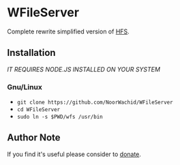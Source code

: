 # WFileServer

Complete rewrite simplified version of [HFS](https://www.rejetto.com/hfs/).

## Installation
*IT REQUIRES NODE.JS INSTALLED ON YOUR SYSTEM*

### Gnu/Linux
- `git clone https://github.com/NoorWachid/WFileServer`
- `cd WFileServer`
- `sudo ln -s $PWD/wfs /usr/bin`

## Author Note
If you find it's useful please consider to [donate](https://paypal.me/MrWachid).
